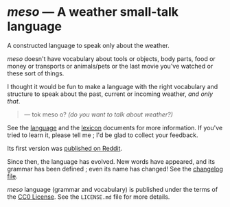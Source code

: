 # *meso* — A weather small-talk language

A constructed language to speak only about the weather.

*meso* doesn't have vocabulary about tools or objects, body parts, food or money or transports or animals/pets or the last movie you've watched or these sort of things.

I thought it would be fun to make a language with the right vocabulary and structure to speak about the past, current or incoming weather, *and only that*.

> — tok meso o? *(do you want to talk about weather?)*

See the [language](language.md) and the [lexicon](lexicon.md) documents for more information. If you've tried to learn it, please tell me ; I'd be glad to collect your feedback.

Its first version was [published on Reddit](https://www.reddit.com/r/conlangs/comments/r44epb/wipno_name_yet_a_language_dedicated_to_talk_about/).

Since then, the language has evolved. New words have appeared, and its grammar has been defined ; even its name has changed!
See the [changelog file](Changelog.md).

*meso* language (grammar and vocabulary) is published under the terms of the [CC0 License](https://creativecommons.org/publicdomain/zero/1.0/deed). See the `LICENSE.md` file for more details.
